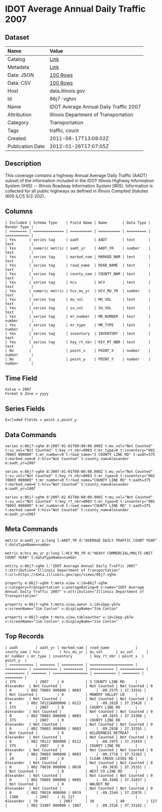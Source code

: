 # IDOT Average Annual Daily Traffic 2007

## Dataset

| Name | Value |
| :--- | :---- |
| Catalog | [Link](https://catalog.data.gov/dataset/idot-average-annual-daily-traffic-2007-3fe0c) |
| Metadata | [Link](https://data.illinois.gov/api/views/86j7-vghm) |
| Data: JSON | [100 Rows](https://data.illinois.gov/api/views/86j7-vghm/rows.json?max_rows=100) |
| Data: CSV | [100 Rows](https://data.illinois.gov/api/views/86j7-vghm/rows.csv?max_rows=100) |
| Host | data.illinois.gov |
| Id | 86j7-vghm |
| Name | IDOT Average Annual Daily Traffic 2007 |
| Attribution | Illinois Department of Transportation |
| Category | Transportation |
| Tags | traffic, count |
| Created | 2011-06-17T13:08:02Z |
| Publication Date | 2012-01-26T17:07:05Z |

## Description

This coverage contains a highway Annual Average Daily Traffic (AADT) subset of the information included in the IDOT Illinois Highway Information System (IHIS) -- Illinois Roadway Information System (IRIS). Information is collected for all public highways as defined in Illinois Compiled Statutes (605 ILCS 5/2-202).

## Columns

```ls
| Included | Schema Type    | Field Name | Name       | Data Type | Render Type |
| ======== | ============== | ========== | ========== | ========= | =========== |
| Yes      | series tag     | aadt       | AADT       | text      | text        |
| Yes      | numeric metric | aadt_yr    | AADT_YR    | number    | text        |
| Yes      | series tag     | marked_nam | MARKED_NAM | text      | text        |
| Yes      | series tag     | road_name  | ROAD_NAME  | text      | text        |
| Yes      | series tag     | county_nam | COUNTY_NAM | text      | text        |
| Yes      | series tag     | hcv        | HCV        | text      | text        |
| Yes      | numeric metric | hcv_mu_yr  | HCV_MU_YR  | number    | text        |
| Yes      | series tag     | mu_vol     | MU_VOL     | text      | text        |
| Yes      | series tag     | su_vol     | SU_VOL     | text      | text        |
| Yes      | series tag     | mr_number  | MR_NUMBER  | text      | number      |
| Yes      | series tag     | mr_type    | MR_TYPE    | text      | number      |
| Yes      | series tag     | inventory  | INVENTORY  | text      | text        |
| Yes      | series tag     | key_rt_nbr | KEY_RT_NBR | text      | text        |
| No       |                | point_x    | POINT_X    | number    | number      |
| No       |                | point_y    | POINT_Y    | number    | number      |
```

## Time Field

```ls
Value = 2007
Format & Zone = yyyy
```

## Series Fields

```ls
Excluded Fields = point_x,point_y
```

## Data Commands

```ls
series e:86j7-vghm d:2007-01-01T00:00:00.000Z t:mu_vol="Not Counted" t:su_vol="Not Counted" t:key_rt_nbr=0003 t:mr_type=0 t:inventory="002  70003 000000" t:mr_number=0 t:road_name="S COUNTY LINE RD" t:aadt=375 t:marked_nam=0 t:hcv="Not Counted" t:county_nam=Alexander m:aadt_yr=2007

series e:86j7-vghm d:2007-01-01T00:00:00.000Z t:mu_vol="Not Counted" t:su_vol="Not Counted" t:key_rt_nbr=0003 t:mr_type=0 t:inventory="002  70003 000000" t:mr_number=0 t:road_name="COUNTY LINE RD" t:aadt=375 t:marked_nam=0 t:hcv="Not Counted" t:county_nam=Alexander m:aadt_yr=2007

series e:86j7-vghm d:2007-01-01T00:00:00.000Z t:mu_vol="Not Counted" t:su_vol="Not Counted" t:key_rt_nbr=0003 t:mr_type=0 t:inventory="002  70003 000000" t:mr_number=0 t:road_name="COUNTY LINE RD" t:aadt=375 t:marked_nam=0 t:hcv="Not Counted" t:county_nam=Alexander m:aadt_yr=2007
```

## Meta Commands

```ls
metric m:aadt_yr p:long l:AADT_YR d:"AVERAGE DAILY TRAFFIC COUNT YEAR" t:dataTypeName=number

metric m:hcv_mu_yr p:long l:HCV_MU_YR d:"HEAVY COMMERCIAL/MULTI-UNIT COUNT YEAR" t:dataTypeName=number

entity e:86j7-vghm l:"IDOT Average Annual Daily Traffic 2007" t:attribution="Illinois Department of Transportation" t:url=https://data.illinois.gov/api/views/86j7-vghm

property e:86j7-vghm t:meta.view v:id=86j7-vghm v:category=Transportation v:averageRating=0 v:name="IDOT Average Annual Daily Traffic 2007" v:attribution="Illinois Department of Transportation"

property e:86j7-vghm t:meta.view.owner v:id=ibpp-yb7w v:screenName="Jim Conlon" v:displayName="Jim Conlon"

property e:86j7-vghm t:meta.view.tableauthor v:id=ibpp-yb7w v:screenName="Jim Conlon" v:displayName="Jim Conlon"
```

## Top Records

```ls
| aadt        | aadt_yr | marked_nam | road_name            | county_nam | hcv         | hcv_mu_yr | mu_vol      | su_vol      | mr_number | mr_type | inventory        | key_rt_nbr | point_x  | point_y  | 
| =========== | ======= | ========== | ==================== | ========== | =========== | ========= | =========== | =========== | ========= | ======= | ================ | ========== | ======== | ======== | 
| 375         | 2007    | 0          | S COUNTY LINE RD     | Alexander  | Not Counted |           | Not Counted | Not Counted | 0         | 0       | 002 70003 000000 | 0003       | -89.2575 | 37.33541 | 
| Not Counted |         | 0          | MOWERY VALLEY LN     | Alexander  | Not Counted |           | Not Counted | Not Counted | 0         | 0       | 002 70122A000000 | 0122       | -89.2810 | 37.33426 | 
| 375         | 2007    | 0          | COUNTY LINE RD       | Alexander  | Not Counted |           | Not Counted | Not Counted | 0         | 0       | 002 70003 000000 | 0003       | -89.2855 | 37.33360 | 
| 375         | 2007    | 0          | COUNTY LINE RD       | Alexander  | Not Counted |           | Not Counted | Not Counted | 0         | 0       | 002 70003 000000 | 0003       | -89.2938 | 37.33355 | 
| Not Counted |         | 0          | WILDERNESS RETREAT   | Alexander  | Not Counted |           | Not Counted | Not Counted | 0         | 0       | 002 70122 000000 | 0122       | -89.2975 | 37.33419 | 
| 375         | 2007    | 0          | COUNTY LINE RD       | Alexander  | Not Counted |           | Not Counted | Not Counted | 0         | 0       | 002 70003 000000 | 0003       | -89.2718 | 37.33383 | 
| 10          | 2007    | 0          | CLEAR CREEK LEVEE RD | Alexander  | Not Counted |           | Not Counted | Not Counted | 0         | 0       | 002 70038 000000 | 0038       | -89.3835 | 37.33351 | 
| Not Counted |         | 0          | WEST CO LINE RD      | Alexander  | Not Counted |           | Not Counted | Not Counted | 0         | 0       | 002 70005 000000 | 0005       | -89.3948 | 37.33437 | 
| Not Counted |         | 0          | WALNUT RD            | Alexander  | Not Counted |           | Not Counted | Not Counted | 0         | 0       | 002 70019 000000 | 0019       | -89.2544 | 37.32876 | 
| 1300        | 2007    | IL 127     |                      | Alexander  | 70          | 2007      | 30          | 40          | 127       |         | 002 31907 000000 | 1907       | -89.2526 | 37.33162 | 
```